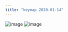 ```yaml
---
title: "keymap 2020-01-14"
---
```


![image](https://gyazo.com/9e972d86e213693ddd9178227ba543ef/thumb/1000)
![image](https://gyazo.com/5fb2cac4c146c50f115310af63f1a413/thumb/1000)

